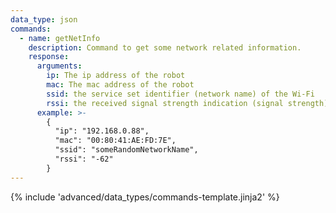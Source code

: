 ```yaml
---
data_type: json
commands:
  - name: getNetInfo
    description: Command to get some network related information.
    response:
      arguments:
        ip: The ip address of the robot
        mac: The mac address of the robot
        ssid: the service set identifier (network name) of the Wi-Fi
        rssi: the received signal strength indication (signal strength)
      example: >-
        {
          "ip": "192.168.0.88",
          "mac": "00:80:41:AE:FD:7E",
          "ssid": "someRandomNetworkName",
          "rssi": "-62"
        }
---
```


{% include 'advanced/data_types/commands-template.jinja2' %}
